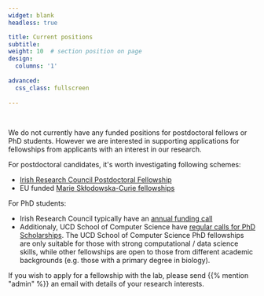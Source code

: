 ```yaml
---
widget: blank
headless: true

title: Current positions
subtitle:
weight: 10  # section position on page
design:
  columns: '1'
  
advanced:
  css_class: fullscreen
  
---
```


<br>

We do not currently have any funded positions for postdoctoral fellows or PhD students. However we are interested in supporting applications for fellowships from applicants with an interest in our research. 

For postdoctoral candidates, it's worth investigating following schemes:
- [Irish Research Council Postdoctoral Fellowship](https://research.ie/funding-category/postdoctoral/)
- EU funded [Marie Skłodowska-Curie fellowships](https://marie-sklodowska-curie-actions.ec.europa.eu/actions/postdoctoral-fellowships)

For PhD students:
- Irish Research Council typically have an [annual funding call](https://research.ie/funding-category/postgraduate/)
- Additionaly, UCD School of Computer Science have [regular calls for PhD Scholarships](https://www.ucd.ie/cs/phdvacancies/ucdschoolofcomputersciencephdscholarships2022round2/). The UCD School of Computer Science PhD fellowships are only suitable for those with strong computational / data science skills, while other fellowships are open to those from different academic backgrounds (e.g. those with a primary degree in biology). 
 
If you wish to apply for a fellowship with the lab, please send {{% mention "admin" %}} an email with details of your research interests.



